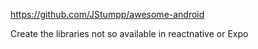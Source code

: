 
https://github.com/JStumpp/awesome-android

Create the libraries not so available in reactnative or Expo